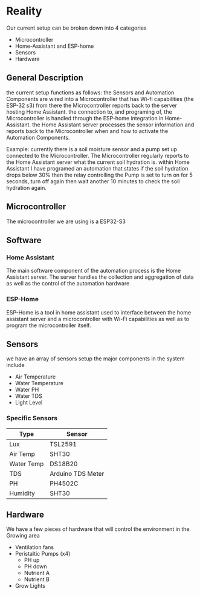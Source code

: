 
# Reality
Our current setup can be broken down into 4 categories
- Microcontroller
- Home-Assistant and ESP-home
- Sensors
- Hardware

## General Description
the current setup functions as follows:
the Sensors and Automation Components are wired into a Microcontroller that has Wi-fi capabilities (the ESP-32 s3) from there the Microcontroller reports back to the server hosting Home Assistant. the connection to, and programing of, the Microcontroller is handled through the ESP-home integration in Home-Assistant. the Home Assistant server processes the sensor information and reports back to the Microcontroller when and how to activate the Automation Components.

Example: currently there is a soil moisture sensor and a pump set up connected to the Microcontroller. The Microcontroller regularly reports to the Home Assistant server what the current soil hydration is. within Home Assistant I have programed an automation that states if the soil hydration drops below 30% then the relay controlling the Pump is set to turn on for 5 seconds, turn off again then wait another 10 minutes to check the soil hydration again.

## Microcontroller
The microcontroller we are using is a ESP32-S3 

## Software
### Home Assistant
The main software component of the automation process is the Home Assistant server.
The server handles the collection and aggregation of data as well as the control of the automation hardware
### ESP-Home
ESP-Home is a tool in home assistant used to interface between the home assistant server and a microcontroller with Wi-Fi capabilities as well as to program the microcontroller itself.   
## Sensors
we have an array of sensors setup the major components in the system include
- Air Temperature
- Water Temperature
- Water PH
- Water TDS
- Light Level

### Specific Sensors
| Type       | Sensor            |
| ---------- | ----------------- |
| Lux        | TSL2591           |
| Air Temp   | SHT30             |
| Water Temp | DS18B20           |
| TDS        | Arduino TDS Meter |
| PH         | PH4502C           |
| Humidity   | SHT30             |
## Hardware
We have a few pieces of hardware that will control the environment in the Growing area
- Ventilation fans
- Peristaltic Pumps (x4)
	- PH up
	- PH down
	- Nutrient A
	- Nutrient B
- Grow Lights